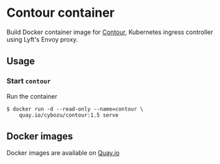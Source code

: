 Contour container
=================

Build Docker container image for [Contour][], Kubernetes ingress controller using Lyft's Envoy proxy.

Usage
-----

### Start `contour`

Run the container

```console
$ docker run -d --read-only --name=contour \
    quay.io/cybozu/contour:1.5 serve
```

[Contour]: https://github.com/heptio/contour

Docker images
-------------

Docker images are available on [Quay.io](https://quay.io/repository/cybozu/contour)
